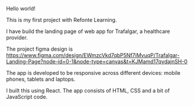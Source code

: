Hello world!

This is my first project with Refonte Learning.

I have build the landing page of web app for Trafalgar, a healthcare provider.

The project figma design is https://www.figma.com/design/EWmzcVkd7qbP5Nf7iMvuqP/Trafalgar-Landing-Page?node-id=0-1&node-type=canvas&t=KJMamd17qydajnSH-0

The app is developed to be responsive across different devices: mobile phones, tablets and laptops.

I built this using React. The app consists of HTML, CSS and a bit of JavaScript code.